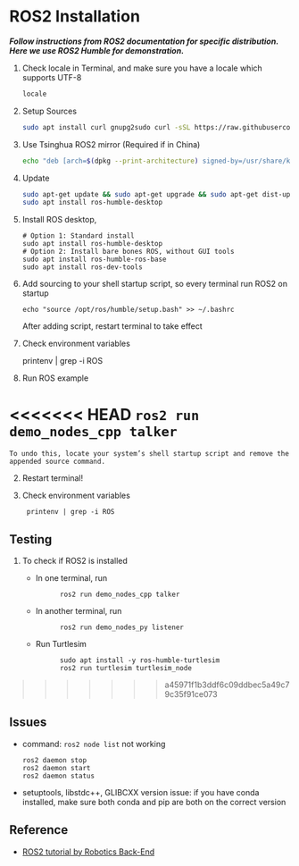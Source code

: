 # ROS2 Installation

***Follow instructions from ROS2 documentation for specific distribution. Here we use ROS2 Humble for demonstration.***

1. Check locale in Terminal, and make sure you have a locale which supports UTF-8

   ```bash
   locale
   ```
2. Setup Sources

   ```bash
   sudo apt install curl gnupg2sudo curl -sSL https://raw.githubusercontent.com/ros/rosdistro/master/ros.key  -o /usr/share/keyrings/ros-archive-keyring.gpg
   ```
3. Use Tsinghua ROS2 mirror (Required if in China)

   ```bash
   echo "deb [arch=$(dpkg --print-architecture) signed-by=/usr/share/keyrings/ros-archive-keyring.gpg] https://mirrors.tuna.tsinghua.edu.cn/ros2/ubuntu jammy main" | sudo tee /etc/apt/sources.list.d/ros2.list > /dev/null
   ```
4. Update

   ```bash
   sudo apt-get update && sudo apt-get upgrade && sudo apt-get dist-upgrade
   sudo apt install ros-humble-desktop
   ```
5. Install ROS desktop,

   ```
   # Option 1: Standard install
   sudo apt install ros-humble-desktop
   # Option 2: Install bare bones ROS, without GUI tools
   sudo apt install ros-humble-ros-base
   sudo apt install ros-dev-tools
   ```
6. Add sourcing to your shell startup script, so every terminal run ROS2 on startup

   ```
   echo "source /opt/ros/humble/setup.bash" >> ~/.bashrc
   ```

   After adding script, restart terminal to take effect
7. Check environment variables

   printenv | grep -i ROS
8. Run ROS example

<<<<<<< HEAD
   ``ros2 run demo_nodes_cpp talker``
=======
    To undo this, locate your system’s shell startup script and remove the appended source command.

2. Restart terminal!

3. Check environment variables

        printenv | grep -i ROS

## Testing

1. To check if ROS2 is installed

    - In one terminal, run

                ros2 run demo_nodes_cpp talker

    - In another terminal, run

                ros2 run demo_nodes_py listener

    - Run Turtlesim

                sudo apt install -y ros-humble-turtlesim
                ros2 run turtlesim turtlesim_node
>>>>>>> a45971f1b3ddf6c09ddbec5a49c79c35f91ce073

## Issues

* command: `ros2 node list` not working

  ```
  ros2 daemon stop
  ros2 daemon start
  ros2 daemon status
  ```
* setuptools, libstdc++, GLIBCXX version issue: if you have conda installed, make sure both conda and pip are both on the correct version

## Reference

* [ROS2 tutorial by Robotics Back-End](https://youtu.be/Gg25GfA456o)
